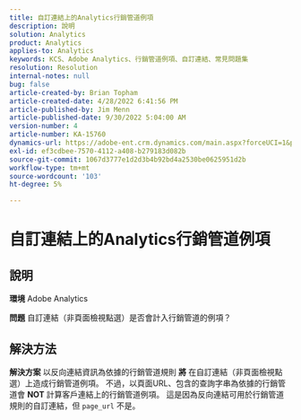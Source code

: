 ```yaml
---
title: 自訂連結上的Analytics行銷管道例項
description: 說明
solution: Analytics
product: Analytics
applies-to: Analytics
keywords: KCS、Adobe Analytics、行銷管道例項、自訂連結、常見問題集
resolution: Resolution
internal-notes: null
bug: false
article-created-by: Brian Topham
article-created-date: 4/28/2022 6:41:56 PM
article-published-by: Jim Menn
article-published-date: 9/30/2022 5:04:00 AM
version-number: 4
article-number: KA-15760
dynamics-url: https://adobe-ent.crm.dynamics.com/main.aspx?forceUCI=1&pagetype=entityrecord&etn=knowledgearticle&id=f30e69e0-22c7-ec11-a7b6-0022480a1b03
exl-id: ef3cdbee-7570-4112-a408-b279183d082b
source-git-commit: 1067d3777e1d2d3b4b92bd4a2530be0625951d2b
workflow-type: tm+mt
source-wordcount: '103'
ht-degree: 5%

---
```


# 自訂連結上的Analytics行銷管道例項

## 說明


<b>環境</b>
Adobe Analytics

<b>問題</b>
自訂連結（非頁面檢視點選）是否會計入行銷管道的例項？


## 解決方法


<b>解決方案</b>
以反向連結資訊為依據的行銷管道規則 <b>將</b> 在自訂連結（非頁面檢視點選）上造成行銷管道例項。
不過，以頁面URL、包含的查詢字串為依據的行銷管道會 <b>NOT</b> 計算客戶連結上的行銷管道例項。
這是因為反向連結可用於行銷管道規則的自訂連結，但 `page_url` 不是。
